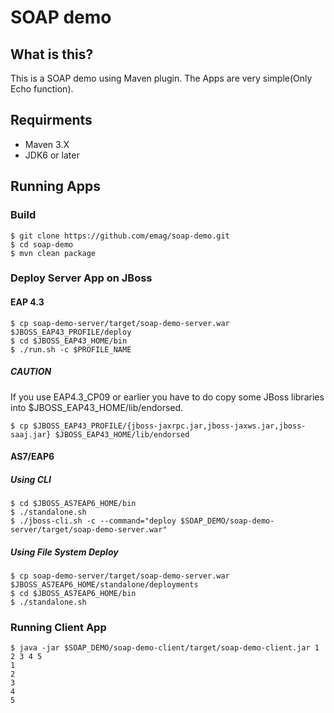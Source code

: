 # SOAP demo

## What is this?

This is a SOAP demo using Maven plugin.
The Apps are very simple(Only Echo function).

## Requirments

* Maven 3.X
* JDK6 or later

## Running Apps

### Build

~~~
$ git clone https://github.com/emag/soap-demo.git
$ cd soap-demo
$ mvn clean package
~~~

### Deploy Server App on JBoss

#### EAP 4.3

~~~
$ cp soap-demo-server/target/soap-demo-server.war $JBOSS_EAP43_PROFILE/deploy
$ cd $JBOSS_EAP43_HOME/bin
$ ./run.sh -c $PROFILE_NAME
~~~

##### CAUTION

If you use EAP4.3_CP09 or earlier you have to do copy some JBoss libraries into $JBOSS_EAP43_HOME/lib/endorsed.

~~~
$ cp $JBOSS_EAP43_PROFILE/{jboss-jaxrpc.jar,jboss-jaxws.jar,jboss-saaj.jar} $JBOSS_EAP43_HOME/lib/endorsed
~~~

#### AS7/EAP6

##### Using CLI

~~~
$ cd $JBOSS_AS7EAP6_HOME/bin
$ ./standalone.sh
$ ./jboss-cli.sh -c --command="deploy $SOAP_DEMO/soap-demo-server/target/soap-demo-server.war"
~~~

##### Using File System Deploy

~~~
$ cp soap-demo-server/target/soap-demo-server.war $JBOSS_AS7EAP6_HOME/standalone/deployments
$ cd $JBOSS_AS7EAP6_HOME/bin
$ ./standalone.sh
~~~

### Running Client App

~~~
$ java -jar $SOAP_DEMO/soap-demo-client/target/soap-demo-client.jar 1 2 3 4 5
1
2
3
4
5
~~~

